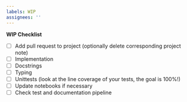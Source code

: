 ```yaml
---
labels: WIP
assignees: ''
---
```


**WIP Checklist**
- [ ] Add pull request to project (optionally delete corresponding project note)
- [ ] Implementation
- [ ] Docstrings
- [ ] Typing
- [ ] Unittests (look at the line coverage of your tests, the goal is 100%!)
- [ ] Update notebooks if necessary
- [ ] Check test and documentation pipeline
